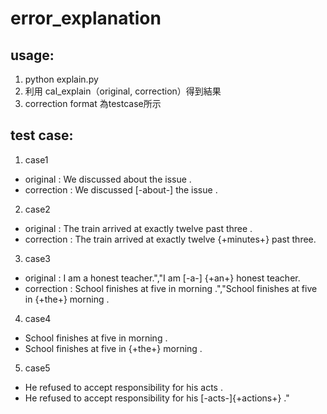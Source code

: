 # error_explanation
## usage: 
1. python explain.py
2. 利用 cal_explain（original, correction）得到結果
3. correction format 為testcase所示
## test case:
1. case1
  * original : We discussed about the issue .
  * correction : We discussed [-about-] the issue .
2. case2
  * original : The train arrived at exactly twelve past three .
  * correction : The train arrived at exactly twelve {+minutes+} past three.
3. case3
  * original : I am a honest teacher.","I am [-a-] {+an+} honest teacher.
  * correction : School finishes at five in morning .","School finishes at five in {+the+} morning .
4. case4
  * School finishes at five in morning .
  * School finishes at five in {+the+} morning .
5. case5
  * He refused to accept responsibility for his acts .
  * He refused to accept responsibility for his [-acts-]{+actions+} ."


